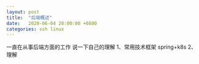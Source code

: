 ```yaml
---
layout: post
title:  "后端概述"
date:   2020-06-04 20:00:00 +0800
categories: ssh linux
---
```

一直在从事后端方面的工作
说一下自己的理解
1、常用技术框架
    spring+k8s
2、理解 